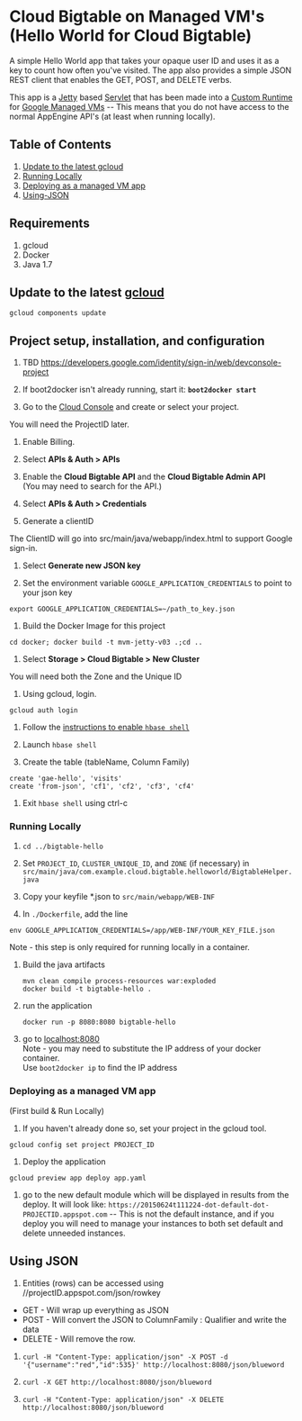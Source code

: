 # Cloud Bigtable on Managed VM's<br />(Hello World for Cloud Bigtable)

A simple Hello World app that takes your opaque user ID and uses it as a key to count how often you've visited.  The app also provides a simple JSON REST client that enables the GET, POST, and DELETE verbs.

This app is a [Jetty](http://www.eclipse.org/jetty/) based [Servlet](http://www.oracle.com/technetwork/java/index-jsp-135475.html) that has been made into a [Custom Runtime](https://cloud.google.com/appengine/docs/managed-vms/custom-runtimes) for [Google Managed VMs](https://cloud.google.com/appengine/docs/managed-vms/) -- This means that you do not have access to the normal AppEngine API's (at least when running locally).


## Table of Contents
1. [Update to the latest gcloud](#Update-to-the-latest-gcloud)
1. [Running Locally](#Running-Locally)
1. [Deploying as a managed VM app](#Deploying-as-a-managed-VM-app)
1. [Using-JSON](#Using-JSON)

## Requirements
1. gcloud
1. Docker
1. Java 1.7

## Update to the latest [gcloud](https://cloud.google.com/sdk/)

`gcloud components update`

## Project setup, installation, and configuration

1. TBD https://developers.google.com/identity/sign-in/web/devconsole-project

1. If boot2docker isn't already running, start it:  **`boot2docker start`**

1. Go to the [Cloud Console](https://cloud.google.com/console) and create or select your project.

 You will need the ProjectID later.

1. Enable Billing.

1. Select **APIs & Auth > APIs**  

1. Enable the **Cloud Bigtable API** and the **Cloud Bigtable Admin API**<br />
  (You may need to search for the API.)

1. Select **APIs & Auth > Credentials**

1. Generate a clientID

The ClientID will go into src/main/java/webapp/index.html to support Google sign-in.

1. Select **Generate new JSON key**

1. Set the environment variable `GOOGLE_APPLICATION_CREDENTIALS` to point to your json key

 `export GOOGLE_APPLICATION_CREDENTIALS=~/path_to_key.json`

1. Build the Docker Image for this project

 `cd docker; docker build -t mvm-jetty-v03 .;cd ..`
 
1. Select **Storage > Cloud Bigtable > New Cluster**

  You will need both the Zone and the Unique ID
  
1. Using gcloud, login.

 `gcloud auth login`
 
1. Follow the [instructions to enable `hbase shell`](https://cloud.google.com/bigtable/docs/hbase-shell-quickstart)

1. Launch `hbase shell`

1. Create the table (tableName, Column Family)

 `create 'gae-hello', 'visits'`<br />
 `create 'from-json', 'cf1', 'cf2', 'cf3', 'cf4'`
 
1. Exit `hbase shell` using ctrl-c


### Running Locally

1. `cd ../bigtable-hello`

1. Set `PROJECT_ID`, `CLUSTER_UNIQUE_ID`, and `ZONE` (if necessary) in `src/main/java/com.example.cloud.bigtable.helloworld/BigtableHelper.java`

1. Copy your keyfile *.json to `src/main/webapp/WEB-INF`

1. In `./Dockerfile`, add the line 

 `env GOOGLE_APPLICATION_CREDENTIALS=/app/WEB-INF/YOUR_KEY_FILE.json`

 Note - this step is only required for running locally in a container.

1. Build the java artifacts
 
    `mvn clean compile process-resources war:exploded`<br />
    `docker build -t bigtable-hello .`

1. run the application

    `docker run -p 8080:8080 bigtable-hello`
 
1. go to [localhost:8080](localhost:8080)<br />
   Note - you may need to substitute the IP address of your docker container.<br />
   Use `boot2docker ip` to find the IP address

### Deploying as a managed VM app
(First build & Run Locally)

1. If you haven't already done so, set your project in the gcloud tool.

  `gcloud config set project PROJECT_ID`

1. Deploy the application

 `gcloud preview app deploy app.yaml`

1. go to the new default module which will be displayed in results from the deploy.  It will look like: `https://20150624t111224-dot-default-dot-PROJECTID.appspot.com`  -- This is not the default instance, and if you deploy you will need to manage your instances to both set default and delete unneeded instances.

## Using JSON

1. Entities (rows) can be accessed using //projectID.appspot.com/json/rowkey
  * GET - Will wrap up everything as JSON
  * POST - Will convert the JSON to ColumnFamily : Qualifier and write the data
  * DELETE - Will remove the row.

1. `curl -H "Content-Type: application/json" -X POST -d '{"username":"red","id":535}' http://localhost:8080/json/blueword`

1. `curl -X GET http://localhost:8080/json/blueword`

1. `curl -H "Content-Type: application/json" -X DELETE  http://localhost:8080/json/blueword`
